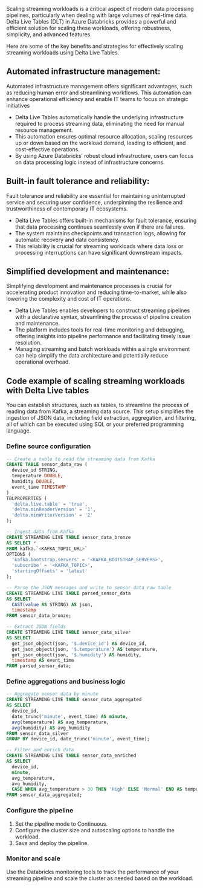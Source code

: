 Scaling streaming workloads is a critical aspect of modern data processing pipelines, particularly when dealing with large volumes of real-time data. Delta Live Tables (DLT) in Azure Databricks provides a powerful and efficient solution for scaling these workloads, offering robustness, simplicity, and advanced features. 

Here are some of the key benefits and strategies for effectively scaling streaming workloads using Delta Live Tables.

## Automated infrastructure management:

Automated infrastructure management offers significant advantages, such as reducing human error and streamlining workflows. This automation can enhance operational efficiency and enable IT teams to focus on strategic initiatives

- Delta Live Tables automatically handle the underlying infrastructure required to process streaming data, eliminating the need for manual resource management.
- This automation ensures optimal resource allocation, scaling resources up or down based on the workload demand, leading to efficient, and cost-effective operations.
- By using Azure Databricks’ robust cloud infrastructure, users can focus on data processing logic instead of infrastructure concerns.

## Built-in fault tolerance and reliability:

Fault tolerance and reliability are essential for maintaining uninterrupted service and securing user confidence, underpinning the resilience and trustworthiness of contemporary IT ecosystems.

- Delta Live Tables offers built-in mechanisms for fault tolerance, ensuring that data processing continues seamlessly even if there are failures.
- The system maintains checkpoints and transaction logs, allowing for automatic recovery and data consistency.
- This reliability is crucial for streaming workloads where data loss or processing interruptions can have significant downstream impacts.

## Simplified development and maintenance:

Simplifying development and maintenance processes is crucial for accelerating product innovation and reducing time-to-market, while also lowering the complexity and cost of IT operations.

- Delta Live Tables enables developers to construct streaming pipelines with a declarative syntax, streamlining the process of pipeline creation and maintenance.
- The platform includes tools for real-time monitoring and debugging, offering insights into pipeline performance and facilitating timely issue resolution.
- Managing streaming and batch workloads within a single environment can help simplify the data architecture and potentially reduce operational overhead.

## Code example of scaling streaming workloads with Delta Live tables
You can establish structures, such as tables, to streamline the process of reading data from Kafka, a streaming data source. This setup simplifies the ingestion of JSON data, including field extraction, aggregation, and filtering, all of which can be executed using SQL or your preferred programming language.

### Define source configuration

```sql
-- Create a table to read the streaming data from Kafka
CREATE TABLE sensor_data_raw (
  device_id STRING,
  temperature DOUBLE,
  humidity DOUBLE,
  event_time TIMESTAMP
)
TBLPROPERTIES (
  'delta.live.table' = 'true',
  'delta.minReaderVersion' = '1',
  'delta.minWriterVersion' = '2'
);

-- Ingest data from Kafka
CREATE STREAMING LIVE TABLE sensor_data_bronze
AS SELECT *
FROM kafka.`<KAFKA_TOPIC_URL>`
OPTIONS (
  'kafka.bootstrap.servers' = '<KAFKA_BOOTSTRAP_SERVERS>',
  'subscribe' = '<KAFKA_TOPIC>',
  'startingOffsets' = 'latest'
);

-- Parse the JSON messages and write to sensor_data_raw table
CREATE STREAMING LIVE TABLE parsed_sensor_data
AS SELECT
  CAST(value AS STRING) AS json,
  timestamp
FROM sensor_data_bronze;

-- Extract JSON fields
CREATE STREAMING LIVE TABLE sensor_data_silver
AS SELECT
  get_json_object(json, '$.device_id') AS device_id,
  get_json_object(json, '$.temperature') AS temperature,
  get_json_object(json, '$.humidity') AS humidity,
  timestamp AS event_time
FROM parsed_sensor_data;
```

### Define aggregations and business logic

```sql
-- Aggregate sensor data by minute
CREATE STREAMING LIVE TABLE sensor_data_aggregated
AS SELECT
  device_id,
  date_trunc('minute', event_time) AS minute,
  avg(temperature) AS avg_temperature,
  avg(humidity) AS avg_humidity
FROM sensor_data_silver
GROUP BY device_id, date_trunc('minute', event_time);

-- Filter and enrich data
CREATE STREAMING LIVE TABLE sensor_data_enriched
AS SELECT
  device_id,
  minute,
  avg_temperature,
  avg_humidity,
  CASE WHEN avg_temperature > 30 THEN 'High' ELSE 'Normal' END AS temperature_status
FROM sensor_data_aggregated;
```
### Configure the pipeline
1. Set the pipeline mode to Continuous.
2. Configure the cluster size and autoscaling options to handle the workload.
3. Save and deploy the pipeline.

### Monitor and scale
Use the Databricks monitoring tools to track the performance of your streaming pipeline and scale the cluster as needed based on the workload.